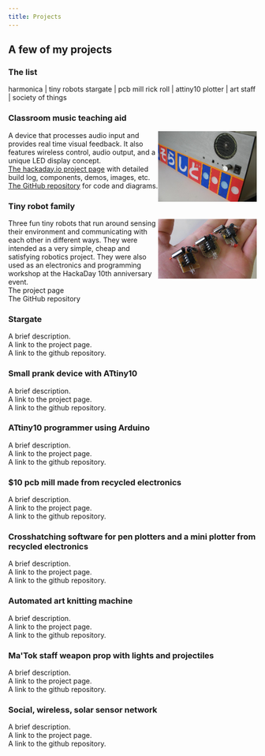 ```yaml
---
title: Projects
---
```


## A few of my projects

### The list

harmonica | tiny robots
stargate | pcb mill
rick roll | attiny10
plotter | art
staff | society of things

<style>
img {float: right;}
</style>

<h3>Classroom music teaching aid</h3> <img src="images/harmonica.jpg" width="200" />
<p>
A device that processes audio input and provides real time visual feedback. It also features wireless control, audio output, and a unique LED display concept.
<br><a href="https://hackaday.io/project/9657-classroom-music-teaching-aid">The hackaday.io project page</a> with detailed build log, components, demos, images, etc.
<br><a href="https://github.com/ericheisler/MusicTeachingAid">The GitHub repository</a> for code and diagrams.
</p>

<h3>Tiny robot family</h3>
<p> <img src="images/robotfamily.jpg" width="200" />
Three fun tiny robots that run around sensing their environment and communicating with each other in different ways. They were intended as a very simple, cheap and satisfying robotics project. They were also used as an electronics and programming workshop at the HackaDay 10th anniversary event.
<br>The project page
<br>The GitHub repository
</p>

<h3>Stargate</h3>
<p>A brief description.
<br>A link to the project page.
<br>A link to the github repository.
</p>

<h3>Small prank device with ATtiny10</h3>
<p>A brief description.
<br>A link to the project page.
<br>A link to the github repository.
</p>

<h3>ATtiny10 programmer using Arduino</h3>
<p>A brief description.
<br>A link to the project page.
<br>A link to the github repository.
</p>

<h3>$10 pcb mill made from recycled electronics</h3>
<p>A brief description.
<br>A link to the project page.
<br>A link to the github repository.
</p>

<h3>Crosshatching software for pen plotters and a mini plotter from recycled electronics</h3>
<p>A brief description.
<br>A link to the project page.
<br>A link to the github repository.
</p>

<h3>Automated art knitting machine</h3>
<p>A brief description.
<br>A link to the project page.
<br>A link to the github repository.
</p>

<h3>Ma'Tok staff weapon prop with lights and projectiles</h3>
<p>A brief description.
<br>A link to the project page.
<br>A link to the github repository.
</p>

<h3>Social, wireless, solar sensor network</h3>
<p>A brief description.
<br>A link to the project page.
<br>A link to the github repository.
</p>
